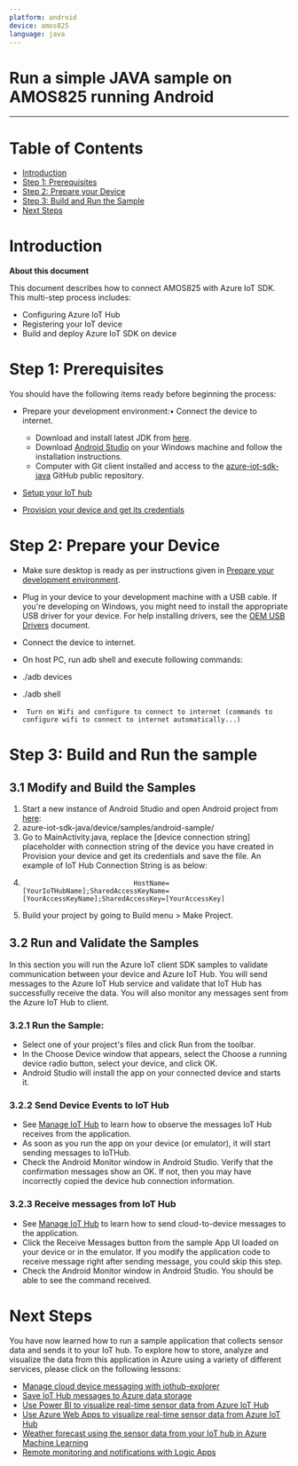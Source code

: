 ```yaml
---
platform: android
device: amos825
language: java
---
```


Run a simple JAVA sample on AMOS825 running Android
===
---

# Table of Contents

-   [Introduction](#Introduction)
-   [Step 1: Prerequisites](#Prerequisites)
-   [Step 2: Prepare your Device](#PrepareDevice)
-   [Step 3: Build and Run the Sample](#Build)
-   [Next Steps](#NextSteps)

<a name="Introduction"></a>
# Introduction

**About this document**

This document describes how to connect AMOS825 with Azure IoT SDK. This multi-step process includes:
-   Configuring Azure IoT Hub
-   Registering your IoT device
-   Build and deploy Azure IoT SDK on device

<a name="Prerequisites"></a>
# Step 1: Prerequisites

You should have the following items ready before beginning the process:

-   Prepare your development environment:•	Connect the device to internet.

    -   Download and install latest JDK from [here](<http://www.oracle.com/technetwork/java/javase/downloads/index.html>).
    -   Download [Android Studio](<https://developer.android.com/studio/index.html>) on your Windows machine and follow the installation instructions.
    -   Computer with Git client installed and access to the [azure-iot-sdk-java](https://github.com/Azure/azure-iot-sdk-java) GitHub public repository.

-   [Setup your IoT hub][lnk-setup-iot-hub]

-   [Provision your device and get its credentials][lnk-manage-iot-hub]


<a name="PrepareDevice"></a>
# Step 2: Prepare your Device

-   Make sure desktop is ready as per instructions given in [Prepare your development environment](#Setup_DevEnv).

-   Plug in your device to your development machine with a USB cable. If you're developing on Windows, you might need to install the appropriate USB driver for your device. For help installing drivers, see the [OEM USB Drivers](<https://developer.android.com/studio/run/oem-usb.html>) document.

-  Connect the device to internet.
 - On host PC, run adb shell and execute following commands:
 -    ./adb devices
 - 	./adb shell
 -  	Turn on Wifi and configure to connect to internet (commands to configure wifi to connect to internet automatically...)


<a name="Build"></a>
# Step 3: Build and Run the sample
## 3.1 Modify and Build the Samples

1.	Start a new instance of Android Studio and open Android project from [here](android-sample-code):
2. azure-iot-sdk-java/device/samples/android-sample/
3. Go to MainActivity.java, replace the [device connection string] placeholder with connection string of the device you have created in Provision your device and get its credentials and save the file. An example of IoT Hub Connection String is as below:
4.                                 HostName=[YourIoTHubName];SharedAccessKeyName=[YourAccessKeyName];SharedAccessKey=[YourAccessKey]
5. Build your project by going to Build menu > Make Project.

## 3.2 Run and Validate the Samples
  In this section you will run the Azure IoT client SDK samples to validate communication between your device and Azure IoT Hub. You will send messages to the Azure IoT Hub service and validate that IoT Hub has successfully receive the data. You will also monitor any messages sent from the Azure IoT Hub to client.
### 3.2.1 Run the Sample:
 - Select one of your project's files and click Run from the toolbar.
 - In the Choose Device window that appears, select the Choose a running device radio button, select your device, and click OK.
 - Android Studio will install the app on your connected device and starts it.
 
### 3.2.2 Send Device Events to IoT Hub
- 	See [Manage IoT Hub]([lnk-manage-iot-hub]) to learn how to observe the messages IoT Hub receives from the application.
- 	As soon as you run the app on your device (or emulator), it will start sending messages to IoTHub.
- 	Check the Android Monitor window in Android Studio. Verify that the confirmation messages show an OK. If not, then you may have incorrectly copied the device hub connection information.

### 3.2.3 Receive messages from IoT Hub
- 	See [Manage IoT Hub]([lnk-manage-iot-hub]) to learn how to send cloud-to-device messages to the application.
- Click the Receive Messages button from the sample App UI loaded on your device or in the emulator. If you modify the application code to receive message right after sending message, you could skip this step.
- 	Check the Android Monitor window in Android Studio. You should be able to see the command received.


<a name="NextSteps"></a>
# Next Steps

You have now learned how to run a sample application that collects sensor data and sends it to your IoT hub. To explore how to store, analyze and visualize the data from this application in Azure using a variety of different services, please click on the following lessons:

-   [Manage cloud device messaging with iothub-explorer]
-   [Save IoT Hub messages to Azure data storage]
-   [Use Power BI to visualize real-time sensor data from Azure IoT Hub]
-   [Use Azure Web Apps to visualize real-time sensor data from Azure IoT Hub]
-   [Weather forecast using the sensor data from your IoT hub in Azure Machine Learning]
-   [Remote monitoring and notifications with Logic Apps]   

[Manage cloud device messaging with iothub-explorer]: https://docs.microsoft.com/en-us/azure/iot-hub/iot-hub-explorer-cloud-device-messaging
[Save IoT Hub messages to Azure data storage]: https://docs.microsoft.com/en-us/azure/iot-hub/iot-hub-store-data-in-azure-table-storage
[Use Power BI to visualize real-time sensor data from Azure IoT Hub]: https://docs.microsoft.com/en-us/azure/iot-hub/iot-hub-live-data-visualization-in-power-bi
[Use Azure Web Apps to visualize real-time sensor data from Azure IoT Hub]: https://docs.microsoft.com/en-us/azure/iot-hub/iot-hub-live-data-visualization-in-web-apps
[Weather forecast using the sensor data from your IoT hub in Azure Machine Learning]: https://docs.microsoft.com/en-us/azure/iot-hub/iot-hub-weather-forecast-machine-learning
[Remote monitoring and notifications with Logic Apps]: https://docs.microsoft.com/en-us/azure/iot-hub/iot-hub-monitoring-notifications-with-azure-logic-apps
[lnk-setup-iot-hub]: ../setup_iothub.md
[lnk-manage-iot-hub]: ../manage_iot_hub.md
[android-sample-code]: https://github.com/Azure/azure-iot-sdk-java/tree/master/device/iot-device-samples/android-sample
[mainactivity-source-code]: https://github.com/Azure/azure-iot-sdk-java/blob/master/device/iot-device-samples/android-sample/app/src/main/java/com/iothub/azure/microsoft/com/androidsample/MainActivity.java
